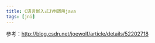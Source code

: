 ```yaml
---
title: C语言嵌入式JVM调用java
tags: [jni]
---
```


参考：http://blog.csdn.net/joewolf/article/details/52202718